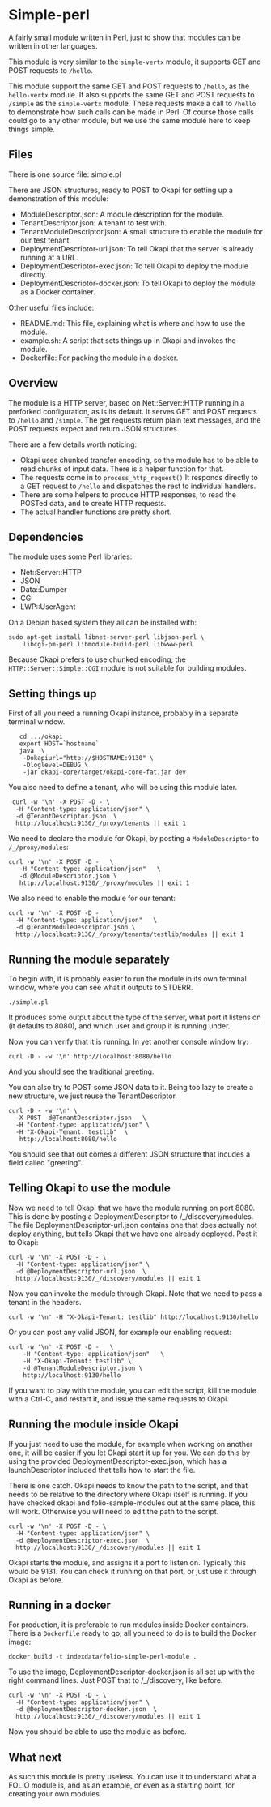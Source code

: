 # Simple-perl

A fairly small module written in Perl, just to show that modules can be
written in other languages.

This module is very similar to the `simple-vertx` module, it supports GET and
POST requests to `/hello`.

This module support the same GET and POST requests to `/hello`, as the
`hello-vertx` module. It also supports the same GET and POST requests to
`/simple` as the `simple-vertx` module. These requests make a call to `/hello`
to demonstrate how such calls can be made in Perl. Of course those calls could
go to any other module, but we use the same module here to keep things simple.



## Files

There is one source file: simple.pl

There are JSON structures, ready to POST to Okapi for setting up a demonstration
of this module:

 - ModuleDescriptor.json: A module description for the module.
 - TenantDescriptor.json: A tenant to test with.
 - TenantModuleDescriptor.json: A small structure to enable the module for our test tenant.
 - DeploymentDescriptor-url.json: To tell Okapi that the server is already running at a URL.
 - DeploymentDescriptor-exec.json: To tell Okapi to deploy the module directly.
 - DeploymentDescriptor-docker.json: To tell Okapi to deploy the module as a Docker container.
 
Other useful files include:
 - README.md: This file, explaining what is where and how to use the module.
 - example.sh: A script that sets things up in Okapi and invokes the module.
 - Dockerfile: For packing the module in a docker.

## Overview

The module is a HTTP server, based on Net::Server::HTTP running in a preforked
configuration, as is its default. It serves GET and POST requests to `/hello`
and `/simple`. The get requests return plain text messages, and the POST
requests expect and return JSON structures.

There are a few details worth noticing:

* Okapi uses chunked transfer encoding, so the module has to be able to read
chunks of input data. There is a helper function for that.
* The requests come in to `process_http_request()` It responds directly to
a GET request to `/hello` and dispatches the rest to individual handlers.
* There are some helpers to produce HTTP responses, to read the POSTed data,
and to create HTTP requests.
* The actual handler functions are pretty short.


## Dependencies

The module uses some Perl libraries:
  * Net::Server::HTTP
  * JSON
  * Data::Dumper
  * CGI
  * LWP::UserAgent

On a Debian based system they all can be installed with:
```
sudo apt-get install libnet-server-perl libjson-perl \
    libcgi-pm-perl libmodule-build-perl libwww-perl
```
<!-- TODO - How to install the perl modules on other platforms, like Windows -->
Because Okapi prefers to use chunked encoding, the `HTTP::Server::Simple::CGI`
module is not suitable for building modules.


## Setting things up

First of all you need a running Okapi instance, probably in a separate terminal
window.
<!-- Omitted, until the module will actually do a callback to Okapi!
There is one catch, Okapi needs to tell the modules how to contact it
back. Since the module run in a docker container, it can not refer to Okapi
by its default address at `localhost` as that would refer to the thing inside
the docker container. Instead we need to use the correct machine name. -->

```
   cd .../okapi
   export HOST=`hostname`
   java  \
    -Dokapiurl="http://$HOSTNAME:9130" \
    -Dloglevel=DEBUG \
    -jar okapi-core/target/okapi-core-fat.jar dev
```

You also need to define a tenant, who will be using this module later.

```
 curl -w '\n' -X POST -D - \
  -H "Content-type: application/json" \
  -d @TenantDescriptor.json  \
  http://localhost:9130/_/proxy/tenants || exit 1
```

We need to declare the module for Okapi, by posting a `ModuleDescriptor` to
`/_/proxy/modules`:

```
curl -w '\n' -X POST -D -   \
   -H "Content-type: application/json"   \
   -d @ModuleDescriptor.json \
   http://localhost:9130/_/proxy/modules || exit 1
```

We also need to enable the module for our tenant:

```
curl -w '\n' -X POST -D -   \
  -H "Content-type: application/json"   \
  -d @TenantModuleDescriptor.json \
  http://localhost:9130/_/proxy/tenants/testlib/modules || exit 1
```

## Running the module separately

To begin with, it is probably easier to run the module in its own terminal
window, where you can see what it outputs to STDERR.

```
./simple.pl
```

It produces some output about the type of the server, what port it listens on
(it defaults to 8080), and which user and group it is running under.

Now you can verify that it is running. In yet another console window try:

```
curl -D - -w '\n' http://localhost:8080/hello
```

And you should see the traditional greeting.

You can also try to POST some JSON data to it. Being too lazy to create a new
structure, we just reuse the TenantDescriptor.

```
curl -D - -w '\n' \
  -X POST -d@TenantDescriptor.json   \
  -H "Content-type: application/json" \
  -H "X-Okapi-Tenant: testlib"  \
   http://localhost:8080/hello
```

You should see that out comes a different JSON structure that incudes a field
called "greeting".

## Telling Okapi to use the module

Now we need to tell Okapi that we have the module running on port 8080. This is
done by posting a DeploymentDescriptor to /_/discovery/modules. The file
DeploymentDescriptor-url.json contains one that does actually not deploy anything,
but tells Okapi that we have one already deployed. Post it to Okapi:

```
curl -w '\n' -X POST -D - \
  -H "Content-type: application/json" \
  -d @DeploymentDescriptor-url.json  \
  http://localhost:9130/_/discovery/modules || exit 1
```

Now you can invoke the module through Okapi. Note that we need to pass a tenant
in the headers.

```
curl -w '\n' -H "X-Okapi-Tenant: testlib" http://localhost:9130/hello
```

Or you can post any valid JSON, for example our enabling request:

```
curl -w '\n' -X POST -D -   \
    -H "Content-type: application/json"   \
    -H "X-Okapi-Tenant: testlib" \
    -d @TenantModuleDescriptor.json \
    http://localhost:9130/hello
```

If you want to play with the module, you can edit the script, kill the module
with a Ctrl-C, and restart it, and issue the same requests to Okapi.

## Running the module inside Okapi

If you just need to use the module, for example when working on another one,
it will be easier if you let Okapi start it up for you.  We can do this by
using the provided DeploymentDescriptor-exec.json, which has a launchDescriptor
included that tells how to start the file.

There is one catch. Okapi needs to know the path to the script, and that needs
to be relative to the directory where Okapi itself is running. If you have
checked okapi and folio-sample-modules out at the same place, this will work.
Otherwise you will need to edit the path to the script.

```
curl -w '\n' -X POST -D - \
  -H "Content-type: application/json" \
  -d @DeploymentDescriptor-exec.json  \
  http://localhost:9130/_/discovery/modules || exit 1
```

Okapi starts the module, and assigns it a port to listen on. Typically this
would be 9131. You can check it running on that port, or just use it through
Okapi as before.

## Running in a docker

For production, it is preferable to run modules inside Docker containers.
There is a `Dockerfile` ready to go, all you need to do is to build the
Docker image:

```
docker build -t indexdata/folio-simple-perl-module .
```

To use the image, DeploymentDescriptor-docker.json is all set up with the right
command lines. Just POST that to /_/discovery, like before.

```
curl -w '\n' -X POST -D - \
  -H "Content-type: application/json" \
  -d @DeploymentDescriptor-docker.json  \
  http://localhost:9130/_/discovery/modules || exit 1
```

Now you should be able to use the module as before.

## What next

As such this module is pretty useless. You can use it to understand what a FOLIO
module is, and as an example, or even as a starting point, for creating your own
modules.
